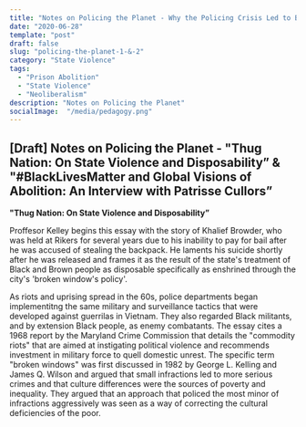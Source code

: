 ```yaml
---
title: "Notes on Policing the Planet - Why the Policing Crisis Led to Black Lives Matter - Part 1"
date: "2020-06-28"
template: "post"
draft: false
slug: "policing-the-planet-1-&-2"
category: "State Violence"
tags:
  - "Prison Abolition"
  - "State Violence" 
  - "Neoliberalism"
description: "Notes on Policing the Planet"
socialImage:  "/media/pedagogy.png"
---
```


## [Draft] Notes on Policing the Planet - "Thug Nation: On State Violence and Disposability” & "#BlackLivesMatter and Global Visions of Abolition: An Interview with Patrisse Cullors”

**"Thug Nation: On State Violence and Disposability”**

Proffesor Kelley begins this essay with the story of Khalief Browder, who was held at Rikers for several years due to his inability to pay for bail after he was accused of stealing the backpack. He laments his suicide shortly after he was released and frames it as the result of the state's treatment of Black and Brown people as disposable specifically as enshrined through the city's 'broken window's policy'. 

As riots and uprising spread in the 60s, police departments began implementitng the same military and surveillance tactics that were developed against guerrilas in Vietnam. They also regarded Black militants, and by extension Black people, as enemy combatants. The essay cites a 1968 report by the Maryland Crime Commission that details the "commodity riots" that are aimed at instigating political violence and recommends investment in military force to quell domestic unrest. The specific term "broken windows" was first discussed in 1982 by George L. Kelling and James Q. Wilson and argued that small infractions led to more serious crimes and that culture differences were the sources of poverty and inequality. They argued that an approach that policed the most minor of infractions aggressively was seen as a way of correcting the cultural deficiencies of the poor. 

